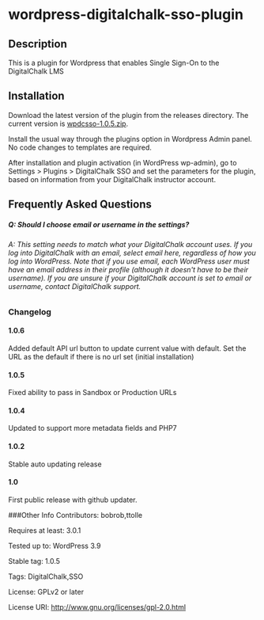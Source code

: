 # wordpress-digitalchalk-sso-plugin

## Description

This is a plugin for Wordpress that enables Single Sign-On to the DigitalChalk LMS

## Installation

Download the latest version of the plugin from the releases directory.  The current version is [wpdcsso-1.0.5.zip](https://github.com/digitalchalk/wordpress-digitalchalk-sso-plugin/raw/master/releases/wpdcsso.1.0.6.zip).

Install the usual way through the plugins option in Wordpress Admin panel.  No code changes to templates are required.

After installation and plugin activation (in WordPress wp-admin), go to Settings > Plugins > DigitalChalk SSO and set the parameters for the plugin, based on information from your DigitalChalk instructor account.

## Frequently Asked Questions

##### Q: Should I choose email or username in the settings?

###### A: This setting needs to match what your DigitalChalk account uses.  If you log into DigitalChalk with an email, select email here, regardless of how you log into WordPress.  Note that if you use email, each WordPress user must have an email address in their profile (although it doesn't have to be their username).  If you are unsure if your DigitalChalk account is set to email or username, contact DigitalChalk support.


### Changelog
#### 1.0.6

Added default API url button to update current value with default. Set the URL as the default if there is no url set (initial installation)
#### 1.0.5
Fixed ability to pass in Sandbox or Production URLs

#### 1.0.4
Updated to support more metadata fields and PHP7

#### 1.0.2
Stable auto updating release

#### 1.0
First public release with github updater.

###Other Info
Contributors: bobrob,ttolle

Requires at least: 3.0.1

Tested up to: WordPress 3.9

Stable tag: 1.0.5

Tags: DigitalChalk,SSO

License: GPLv2 or later

License URI: http://www.gnu.org/licenses/gpl-2.0.html
